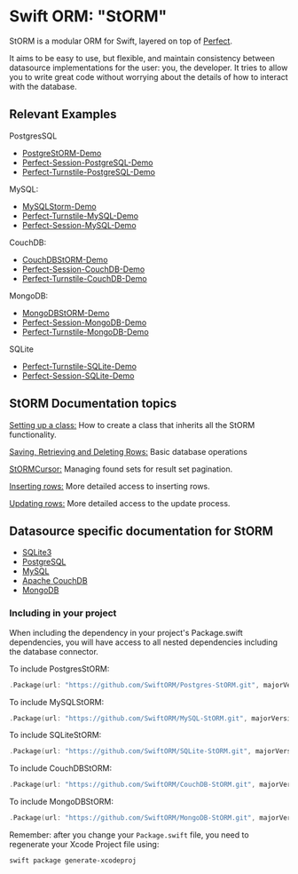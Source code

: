 # Swift ORM: "StORM"

StORM is a modular ORM for Swift, layered on top of [Perfect](https://github.com/PerfectlySoft/Perfect).

It aims to be easy to use, but flexible, and maintain consistency between datasource implementations for the user: you, the developer. It tries to allow you to write great code without worrying about the details of how to interact with the database.

## Relevant Examples

PostgresSQL

* [PostgreStORM-Demo](https://github.com/PerfectExamples/PostgreStORM-Demo)
* [Perfect-Session-PostgreSQL-Demo](https://github.com/PerfectExamples/Perfect-Session-PostgreSQL-Demo)
* [Perfect-Turnstile-PostgreSQL-Demo](https://github.com/PerfectExamples/Perfect-Turnstile-PostgreSQL-Demo)

MySQL:

* [MySQLStorm-Demo](https://github.com/PerfectExamples/MySQLStorm-Demo)
* [Perfect-Turnstile-MySQL-Demo](https://github.com/PerfectExamples/Perfect-Turnstile-MySQL-Demo)
* [Perfect-Session-MySQL-Demo](https://github.com/PerfectExamples/Perfect-Session-MySQL-Demo)

CouchDB: 

* [CouchDBStORM-Demo](https://github.com/PerfectExamples/CouchDBStORM-Demo)
* [Perfect-Session-CouchDB-Demo](https://github.com/PerfectExamples/Perfect-Session-CouchDB-Demo)
* [Perfect-Turnstile-CouchDB-Demo](https://github.com/PerfectExamples/Perfect-Turnstile-CouchDB-Demo)

MongoDB:

* [MongoDBStORM-Demo](https://github.com/PerfectExamples/MongoDBStORM-Demo)
* [Perfect-Session-MongoDB-Demo](https://github.com/PerfectExamples/Perfect-Session-MongoDB-Demo)
* [Perfect-Turnstile-MongoDB-Demo](https://github.com/PerfectExamples/Perfect-Turnstile-MongoDB-Demo)

SQLite

* [Perfect-Turnstile-SQLite-Demo](https://github.com/PerfectExamples/Perfect-Turnstile-SQLite-Demo)
* [Perfect-Session-SQLite-Demo](https://github.com/PerfectExamples/Perfect-Session-SQLite-Demo)

## StORM Documentation topics

[Setting up a class:](https://github.com/PerfectlySoft/PerfectDocs/blob/master/guide/StORM-Setting-up-a-class.md) How to create a class that inherits all the StORM functionality.

[Saving, Retrieving and Deleting Rows:](https://github.com/PerfectlySoft/PerfectDocs/blob/master/guide/StORM-Saving-Retrieving-and-Deleting-Rows.md) Basic database operations

[StORMCursor:](https://github.com/PerfectlySoft/PerfectDocs/blob/master/guide/StORM-Cursor.md) Managing found sets for result set pagination.

[Inserting rows:](https://github.com/PerfectlySoft/PerfectDocs/blob/master/guide/StORM-Insert.md) More detailed access to inserting rows.

[Updating rows:](https://github.com/PerfectlySoft/PerfectDocs/blob/master/guide/StORM-Update.md) More detailed access to the update process.


## Datasource specific documentation for StORM

* [SQLite3](https://github.com/PerfectlySoft/PerfectDocs/blob/master/guide/StORM-SQLite.md)
* [PostgreSQL](https://github.com/PerfectlySoft/PerfectDocs/blob/master/guide/StORM-PostgreSQL.md)
* [MySQL](https://github.com/PerfectlySoft/PerfectDocs/blob/master/guide/StORM-MySQL.md)
* [Apache CouchDB](https://github.com/PerfectlySoft/PerfectDocs/blob/master/guide/StORM-CouchDB.md)
* [MongoDB](https://github.com/PerfectlySoft/PerfectDocs/blob/master/guide/StORM-MongoDB.md)


### Including in your project

When including the dependency in your project's Package.swift dependencies, you will have access to all nested dependencies including the database connector.

To include PostgresStORM:

``` swift
.Package(url: "https://github.com/SwiftORM/Postgres-StORM.git", majorVersion: 1, minor: 0)
```

To include MySQLStORM:

``` swift
.Package(url: "https://github.com/SwiftORM/MySQL-StORM.git", majorVersion: 1, minor: 0)
```

To include SQLiteStORM:

``` swift
.Package(url: "https://github.com/SwiftORM/SQLite-StORM.git", majorVersion: 1, minor: 0)
```

To include CouchDBStORM:

``` swift
.Package(url: "https://github.com/SwiftORM/CouchDB-StORM.git", majorVersion: 1, minor: 0)
```

To include MongoDBStORM:

``` swift
.Package(url: "https://github.com/SwiftORM/MongoDB-StORM.git", majorVersion: 1, minor: 0)
```

Remember: after you change your `Package.swift` file, you need to regenerate your Xcode Project file using:

```
swift package generate-xcodeproj 
```


